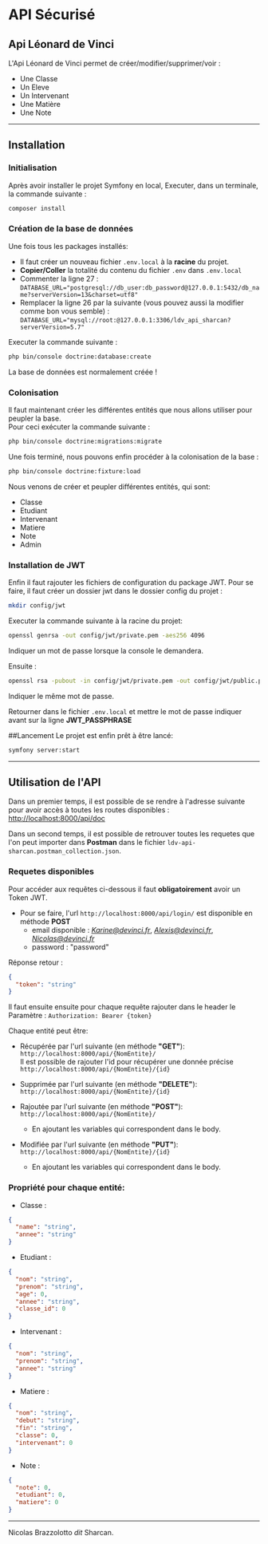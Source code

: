 # API Sécurisé 

## Api Léonard de Vinci

L'Api Léonard de Vinci permet de créer/modifier/supprimer/voir :
* Une Classe
* Un Eleve
* Un Intervenant
* Une Matière
* Une Note
---
## Installation 

### Initialisation

Après avoir installer le projet Symfony en local,
Executer, dans un terminale, la commande suivante :
```bash
composer install
```

### Création de la base de données

Une fois tous les packages installés:
* Il faut créer un nouveau fichier `.env.local` à la **racine** du projet.
* **Copier/Coller**  la totalité du contenu du fichier `.env` dans `.env.local`
* Commenter la ligne 27 :  
   `DATABASE_URL="postgresql://db_user:db_password@127.0.0.1:5432/db_name?serverVersion=13&charset=utf8"`
* Remplacer la ligne 26 par la suivante (vous pouvez aussi la modifier comme bon vous semble) :   
    `DATABASE_URL="mysql://root:@127.0.0.1:3306/ldv_api_sharcan?serverVersion=5.7"`

Executer la commande suivante :
```bash
php bin/console doctrine:database:create
```
La base de données est normalement créée !

### Colonisation

Il faut maintenant créer les différentes entités que nous allons utiliser pour peupler la base.  
Pour ceci exécuter la commande suivante :
```bash
php bin/console doctrine:migrations:migrate
```
Une fois terminé, nous pouvons enfin procéder à la colonisation de la base :
```bash
php bin/console doctrine:fixture:load
```

Nous venons de créer et peupler différentes entités, qui sont:
* Classe
* Etudiant
* Intervenant
* Matiere
* Note
* Admin

### Installation de JWT

Enfin il faut rajouter les fichiers de configuration du package JWT.
Pour se faire, il faut créer un dossier jwt dans le dossier config du projet :
```bash
mkdir config/jwt
```
Executer la commande suivante à la racine du projet:
```bash
openssl genrsa -out config/jwt/private.pem -aes256 4096
```
Indiquer un mot de passe lorsque la console le demandera.

Ensuite : 
```bash
openssl rsa -pubout -in config/jwt/private.pem -out config/jwt/public.pem
```
Indiquer le même mot de passe.

Retourner dans le fichier `.env.local` et mettre le mot de passe indiquer avant sur la ligne **JWT_PASSPHRASE**

##Lancement
Le projet est enfin prêt à être lancé:
```bash
symfony server:start
```

---

## Utilisation de l'API

Dans un premier temps, il est possible de se rendre à l'adresse suivante pour avoir accès à toutes les routes disponibles :  
[http://localhost:8000/api/doc](http://localhost:8000/api/doc)

Dans un second temps, il est possible de retrouver toutes les requetes que l'on peut importer dans **Postman** dans le fichier `ldv-api-sharcan.postman_collection.json`.  

### Requetes disponibles

Pour accéder aux requêtes ci-dessous il faut **obligatoirement** avoir un Token JWT.
* Pour se faire, l'url `http://localhost:8000/api/login/` est disponible en méthode **POST**
    * email disponible : *Karine@devinci.fr*, *Alexis@devinci.fr*, *Nicolas@devinci.fr*
    * password : "password"
    
Réponse retour :

```json
{
  "token": "string"
}
```

Il faut ensuite ensuite pour chaque requête rajouter dans le header le Paramètre :
`Authorization: Bearer {token}`

Chaque entité peut être:
* Récupérée par l'url suivante (en méthode **"GET"**):  
`http://localhost:8000/api/{NomEntite}/`  
Il est possible de rajouter l'id pour récupérer une donnée précise  
`http://localhost:8000/api/{NomEntite}/{id}`  
  
* Supprimée par l'url suivante (en méthode **"DELETE"**):  
  `http://localhost:8000/api/{NomEntite}/{id}`  
  
* Rajoutée par l'url suivante (en méthode **"POST"**):  
  `http://localhost:8000/api/{NomEntite}/`  
  * En ajoutant les variables qui correspondent dans le body.

* Modifiée par l'url suivante (en méthode **"PUT"**):  
  `http://localhost:8000/api/{NomEntite}/{id}`
    * En ajoutant les variables qui correspondent dans le body.


### Propriété pour chaque entité:

* Classe :
```json
{
  "name": "string",
  "annee": "string"
}
```
* Etudiant :
```json
{
  "nom": "string",
  "prenom": "string",
  "age": 0,
  "annee": "string",
  "classe_id": 0
}
```
* Intervenant :
```json
{
  "nom": "string",
  "prenom": "string",
  "annee": "string"
}
```
* Matiere :
```json
{
  "nom": "string",
  "debut": "string",
  "fin": "string",
  "classe": 0,
  "intervenant": 0
}
```
* Note :
```json
{
  "note": 0,
  "etudiant": 0,
  "matiere": 0
}
```
---

Nicolas Brazzolotto *dit* Sharcan.